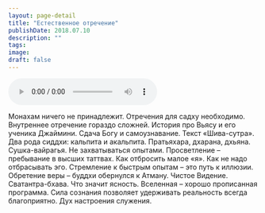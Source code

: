 ```yaml
---
layout: page-detail
title: "Естественное отречение"
publishDate: 2018.07.10
description: ""
tags:
image:
draft: false
---
```


<audio title="2018.07.10 - Естественное отречение.mp3" src="/upload/iblock/db8/db88ed0e2623c17f6c56470577a0ebbc.mp3" controls=""></audio>

 Монахам ничего не принадлежит. Отречения для садху необходимо. Внутреннее отречение гораздо сложней. История про Вьясу и его ученика Джаймини. Сдача Богу и самоузнавание. Текст «Шива-сутра». Два рода сиддхи: кальпита и акальпита. Пратьяхара, дхарана, дхьяна. Сушка-вайрагья. Не захватываться опытами. Просветление – пребывание в высших таттвах. Как отбросить малое «я». Как не надо отбрасывать эго. Стремление к быстрым опытам – это путь к иллюзии. Обретение веры – буддхи обернулся к Атману. Чистое Видение. Сватантра-бхава. Что значит ясность. Вселенная – хорошо прописанная программа. Сила сознания позволяет удерживать реальность всегда благоприятно. Дух настроения служения. 

  

